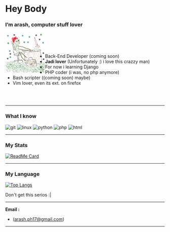 

# Hey Body
### I’m arash, computer stuff lover

<img align="left" src="notMe.jpg" width="25%"/>

<br>
<br>
<br>

- Back-End Developer (coming soon)
- **Jadi lover** (Unfortunately :) i love this crazzy man)
- For now i learning Django
- PHP coder (i was, no php anymore)
- Bash scripter ((coming soon) maybe)
- Vim lover, even its ext. on firefox
<br>
<br>

<hr>

### What I know
<p align="left">

<img src="https://img.icons8.com/color/48/000000/git.png" alt="git" width="40" height="40"/>
<img src="https://img.icons8.com/color/48/000000/linux.png" alt="linux" width="40" height="40"/>
<img src="https://img.icons8.com/color/48/000000/python.png" alt="python" width="40" height="40"/>

<img src="https://img.icons8.com/color/48/000000/php.png" alt="php" width="40" height="40"/>
<img src="https://img.icons8.com/color/48/000000/html.png" alt="html" width="40" height="40"/>

</p>

<hr>

### My Stats
[![ReadMe Card](https://github-readme-stats.vercel.app/api?username=arashph17&show_icons=true)](https://github.com/arashph17)

<hr>

### My Language

[![Top Langs](https://github-readme-stats.vercel.app/api/top-langs/?username=arashph17&layout=compact)](https://github.com/arashph17)

Don't get this serios :|
<hr>

<p><b>Email :</b></p>

- (arash.ph17@gmail.com)
<hr>
